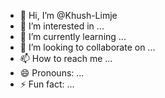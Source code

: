 - 👋 Hi, I’m @Khush-Limje
- 👀 I’m interested in ...
- 🌱 I’m currently learning ...
- 💞️ I’m looking to collaborate on ...
- 📫 How to reach me ...
- 😄 Pronouns: ...
- ⚡ Fun fact: ...

<!---
Khush-Limje/Khush-Limje is a ✨ special ✨ repository because its `README.md` (this file) appears on your GitHub profile.
You can click the Preview link to take a look at your changes.
--->
